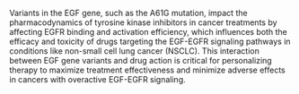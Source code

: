 Variants in the EGF gene, such as the A61G mutation, impact the pharmacodynamics of tyrosine kinase inhibitors in cancer treatments by affecting EGFR binding and activation efficiency, which influences both the efficacy and toxicity of drugs targeting the EGF-EGFR signaling pathways in conditions like non-small cell lung cancer (NSCLC). This interaction between EGF gene variants and drug action is critical for personalizing therapy to maximize treatment effectiveness and minimize adverse effects in cancers with overactive EGF-EGFR signaling.